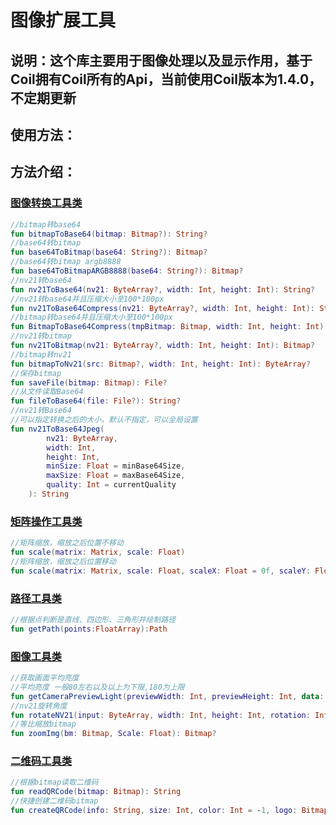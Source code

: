# 图像扩展工具

## 说明：这个库主要用于图像处理以及显示作用，基于Coil拥有Coil所有的Api，当前使用Coil版本为1.4.0，不定期更新

## 使用方法：

## 方法介绍：

### [图像转换工具类](./src/main/java/com/sik/sikimage/ImageConvertUtils.kt)

```kotlin
//bitmap转base64
fun bitmapToBase64(bitmap: Bitmap?): String?
//base64转bitmap
fun base64ToBitmap(base64: String?): Bitmap?
//base64转bitmap argb8888
fun base64ToBitmapARGB8888(base64: String?): Bitmap?
//nv21转base64
fun nv21ToBase64(nv21: ByteArray?, width: Int, height: Int): String?
//nv21转base64并且压缩大小至100*100px
fun nv21ToBase64Compress(nv21: ByteArray?, width: Int, height: Int): String?
//bitmap转base64并且压缩大小至100*100px
fun BitmapToBase64Compress(tmpBitmap: Bitmap, width: Int, height: Int): String?
//nv21转bitmap
fun nv21ToBitmap(nv21: ByteArray?, width: Int, height: Int): Bitmap?
//bitmap转nv21
fun bitmapToNv21(src: Bitmap?, width: Int, height: Int): ByteArray?
//保存bitmap
fun saveFile(bitmap: Bitmap): File?
//从文件读取Base64
fun fileToBase64(file: File?): String?
//nv21转Base64
//可以指定转换之后的大小，默认不指定，可以全局设置
fun nv21ToBase64Jpeg(
        nv21: ByteArray,
        width: Int,
        height: Int,
        minSize: Float = minBase64Size,
        maxSize: Float = maxBase64Size,
        quality: Int = currentQuality
    ): String
```

### [矩阵操作工具类](./src/main/java/com/sik/sikimage/MatrixUtils.kt)

```kotlin
//矩阵缩放，缩放之后位置不移动
fun scale(matrix: Matrix, scale: Float)
//矩阵缩放，缩放之后位置移动
fun scale(matrix: Matrix, scale: Float, scaleX: Float = 0f, scaleY: Float = 0f)
```

### [路径工具类](./src/main/java/com/sik/sikimage/PathUtils.kt)

```kotlin
//根据点判断是直线、四边形、三角形并绘制路径
fun getPath(points:FloatArray):Path
```

### [图像工具类](./src/main/java/com/sik/sikimage/ImageUtil.kt)

```kotlin
//获取画面平均亮度
//平均亮度 一般80左右以及以上为下限,180为上限
fun getCameraPreviewLight(previewWidth: Int, previewHeight: Int, data: ByteArray): Long
//nv21旋转角度
fun rotateNV21(input: ByteArray, width: Int, height: Int, rotation: Int): ByteArray
//等比缩放bitmap
fun zoomImg(bm: Bitmap, Scale: Float): Bitmap?
```

### [二维码工具类](./src/main/java/com/sik/sikimage/QRCodeUtils.kt)

```kotlin
//根据bitmap读取二维码
fun readQRCode(bitmap: Bitmap): String
//快捷创建二维码bitmap
fun createQRCode(info: String, size: Int, color: Int = -1, logo: Bitmap? = null): Bitmap
```

